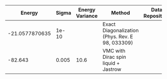 | Energy             | Sigma           | Energy Variance  | Method                                                        | Data Repository                     |
|--------------------|-----------------|------------------|---------------------------------------------------------------|-------------------------------------|
| -21.0577870635     | 1e-10           |                  | Exact Diagonalization (Phys. Rev. E 98, 033309)               |                                     |
| -82.643            | 0.005           |     10.6         | VMC with Dirac spin liquid + Jastrow	                        |                                     |
